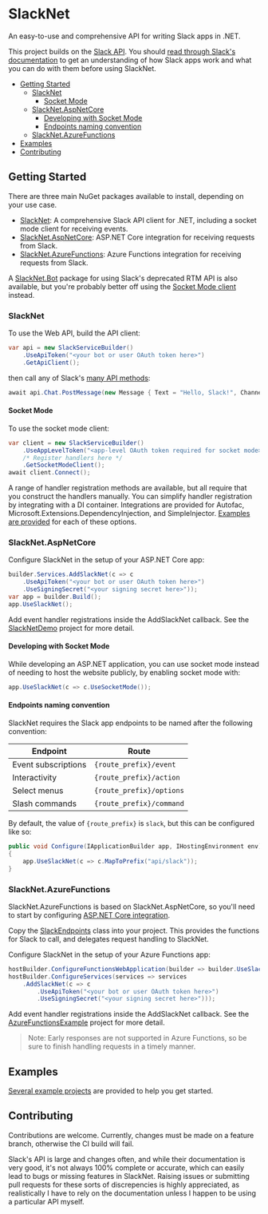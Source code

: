 # SlackNet
An easy-to-use and comprehensive API for writing Slack apps in .NET.

This project builds on the [Slack API](https://docs.slack.dev/apis/). You should [read through Slack's documentation](https://docs.slack.dev/) to get an understanding of how Slack apps work and what you can do with them before using SlackNet.

- [Getting Started](#getting-started)
  - [SlackNet](#slacknet)
    - [Socket Mode](#socket-mode)
  - [SlackNet.AspNetCore](#slacknetaspnetcore)
    - [Developing with Socket Mode](#developing-with-socket-mode)
    - [Endpoints naming convention](#endpoints-naming-convention)
  - [SlackNet.AzureFunctions](#slacknetazurefunctions)
- [Examples](./Examples)
- [Contributing](#contributing)

## Getting Started
There are three main NuGet packages available to install, depending on your use case.
  - [SlackNet](https://www.nuget.org/packages/SlackNet/): A comprehensive Slack API client for .NET, including a socket mode client for receiving events.
  - [SlackNet.AspNetCore](https://www.nuget.org/packages/SlackNet.AspNetCore/): ASP.NET Core integration for receiving requests from Slack.
  - [SlackNet.AzureFunctions](https://www.nuget.org/packages/SlackNet.AzureFunctions/): Azure Functions integration for receiving requests from Slack.

A [SlackNet.Bot](SlackNet.Bot#slacknetbot) package for using Slack's deprecated RTM API is also available, but you're probably better off using the [Socket Mode client](#socket-mode) instead.

### SlackNet
To use the Web API, build the API client:
```c#
var api = new SlackServiceBuilder()
    .UseApiToken("<your bot or user OAuth token here>")
    .GetApiClient();
```
then call any of Slack's [many API methods](https://docs.slack.dev/reference/methods/):
```c#
await api.Chat.PostMessage(new Message { Text = "Hello, Slack!", Channel = "#general" });
```

#### Socket Mode
To use the socket mode client:
```c#
var client = new SlackServiceBuilder()
    .UseAppLevelToken("<app-level OAuth token required for socket mode>")
    /* Register handlers here */
    .GetSocketModeClient();
await client.Connect();
```

A range of handler registration methods are available, but all require that you construct the handlers manually. You can simplify handler registration by integrating with a DI container. Integrations are provided for Autofac, Microsoft.Extensions.DependencyInjection, and SimpleInjector. [Examples are provided](./Examples) for each of these options. 

### SlackNet.AspNetCore
Configure SlackNet in the setup of your ASP.NET Core app:
```c#
builder.Services.AddSlackNet(c => c
    .UseApiToken("<your bot or user OAuth token here>")
    .UseSigningSecret("<your signing secret here>"));
var app = builder.Build();
app.UseSlackNet();
```

Add event handler registrations inside the AddSlackNet callback. See the [SlackNetDemo](Examples/SlackNetDemo) project for more detail.

#### Developing with Socket Mode

While developing an ASP.NET application, you can use socket mode instead of needing to host the website publicly, by enabling socket mode with:

```c#
app.UseSlackNet(c => c.UseSocketMode());
```

#### Endpoints naming convention

SlackNet requires the Slack app endpoints to be named after the following convention:

| Endpoint            | Route                    |
|---------------------|--------------------------|
| Event subscriptions | `{route_prefix}/event`   |
| Interactivity       | `{route_prefix}/action`  |
| Select menus        | `{route_prefix}/options` |
| Slash commands      | `{route_prefix}/command` |

By default, the value of `{route_prefix}` is `slack`, but this can be configured like so:

```c#
public void Configure(IApplicationBuilder app, IHostingEnvironment env)
{
    app.UseSlackNet(c => c.MapToPrefix("api/slack"));
}
```

### SlackNet.AzureFunctions
SlackNet.AzureFunctions is based on SlackNet.AspNetCore, so you'll need to start by configuring [ASP.NET Core integration](https://learn.microsoft.com/en-us/azure/azure-functions/dotnet-isolated-process-guide#aspnet-core-integration).

Copy the [SlackEndpoints](Examples/AzureFunctionsExample/SlackEndpoints.cs) class into your project. This provides the functions for Slack to call, and delegates request handling to SlackNet.

Configure SlackNet in the setup of your Azure Functions app:
```c#
hostBuilder.ConfigureFunctionsWebApplication(builder => builder.UseSlackNet());
hostBuilder.ConfigureServices(services => services
    .AddSlackNet(c => c
        .UseApiToken("<your bot or user OAuth token here>")
        .UseSigningSecret("<your signing secret here>")));
```

Add event handler registrations inside the AddSlackNet callback. See the [AzureFunctionsExample](Examples/AzureFunctionsExample) project for more detail.

> Note: Early responses are not supported in Azure Functions, so be sure to finish handling requests in a timely manner.


## Examples
[Several example projects](./Examples) are provided to help you get started.

## Contributing
Contributions are welcome. Currently, changes must be made on a feature branch, otherwise the CI build will fail.

Slack's API is large and changes often, and while their documentation is very good, it's not always 100% complete or accurate, which can easily lead to bugs or missing features in SlackNet.
Raising issues or submitting pull requests for these sorts of discrepencies is highly appreciated, as realistically I have to rely on the documentation unless I happen to be using a particular API myself.
